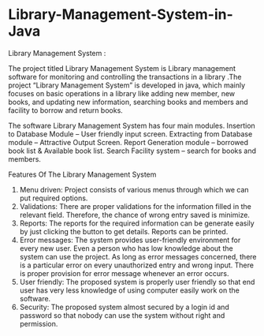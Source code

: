 # Library-Management-System-in-Java
Library Management System :

The project titled Library Management System is Library management
software for monitoring and controlling the transactions in a library .The
project “Library Management System” is developed in java, which mainly
focuses on basic operations in a library like adding new member, new books,
and updating new information, searching books and members and facility to
borrow and return books.

The software Library Management System has four main modules.
Insertion to Database Module – User friendly input screen.
Extracting from Database module – Attractive Output Screen.
Report Generation module – borrowed book list & Available book list.
Search Facility system – search for books and members.

Features Of The Library Management System
1. Menu driven: Project consists of various menus through which we can put
required options.
2. Validations: There are proper validations for the information filled in the
relevant field. Therefore, the chance of wrong entry saved is minimize.
3. Reports: The reports for the required information can be generate easily by
just clicking the button to get details. Reports can be printed.
4. Error messages: The system provides user-friendly environment for every
new user. Even a person who has low knowledge about the system can use
the project. As long as error messages concerned, there is a particular
error on every unauthorized entry and wrong input. There is proper
provision for error message whenever an error occurs.
5. User friendly: The proposed system is properly user friendly so that end
user has very less knowledge of using computer easily work on the
software.
6. Security: The proposed system almost secured by a login id and password
so that nobody can use the system without right and permission.
